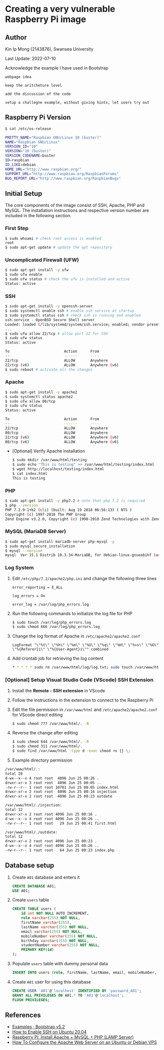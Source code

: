 # Creating a very vulnerable Raspberry Pi image

## Author

Kin Ip Mong (2143876), Swansea University

Last Update: 2022-07-10

Acknowledge the example I have used in Bootstrap

```
webpage idea

keep the aritcheture level

add the discussion of the code

setup a challegne example, without giving hints, let users try out

```

## Raspberry Pi Version

```bash
$ cat /etc/os-release

PRETTY_NAME="Raspbian GNU/Linux 10 (buster)"
NAME="Raspbian GNU/Linux"
VERSION_ID="10"
VERSION="10 (buster)"
VERSION_CODENAME=buster
ID=raspbian
ID_LIKE=debian
HOME_URL="http://www.raspbian.org/"
SUPPORT_URL="http://www.raspbian.org/RaspbianForums"
BUG_REPORT_URL="http://www.raspbian.org/RaspbianBugs"
```

## Initial Setup

The core components of the image consist of SSH, Apache, PHP and MySQL. The installation instructions and respective version number are included in the following section.

### First Step
```bash
$ sudo whoami # check root access is enabled
root
$ sudo apt-get update # update the apt repository
```

### Uncomplicated Firewall (UFW)
```bash
$ sudo apt-get install -y ufw
$ sudo ufw enable
$ sudo ufw status # check the ufw is installed and active
Status: active
```

### SSH
```bash
$ sudo apt-get install -y openssh-server
$ sudo systemctl enable ssh # enable ssh service at startup
$ sudo systemctl status ssh # check ssh is running and enabled
ssh.service - OpenBSD Secure Shell server
Loaded: loaded (/lib/systemd/system/ssh.service; enabled; vendor preset: enabled)
...
$ sudo ufw allow 22/tcp # allow port 22 for SSH
$ sudo ufw status
Status: active

To                         Action      From
--                         ------      ----
22/tcp                     ALLOW       Anywhere
22/tcp (v6)                ALLOW       Anywhere (v6)
$ sudo reboot # activate all the changes
```

### Apache
```bash
$ sudo apt-get install -y apache2
$ sudo systemctl status apache2
$ sudo ufw allow 80/tcp
$ sudo ufw status
Status: active

To                         Action      From
--                         ------      ----
22/tcp                     ALLOW       Anywhere
80/tcp                     ALLOW       Anywhere
22/tcp (v6)                ALLOW       Anywhere (v6)
80/tcp (v6)                ALLOW       Anywhere (v6)
```
- [Optional] Verify Apache installation
    ```bash
    $ sudo mkdir /var/www/html/testing
    $ sudo echo "This is testing" >> /var/www/html/testing/index.html
    $ wget http://localhost/testing/index.html
    $ cat index.html
    This is testing
    ```

### PHP
```bash
$ sudo apt-get install -y php7.2 # note that php 7.2 is required
$ php --version
PHP 7.2.9-1+b2 (cli) (built: Aug 19 2018 06:56:13) ( NTS )
Copyright (c) 1997-2018 The PHP Group
Zend Engine v3.2.0, Copyright (c) 1998-2018 Zend Technologies with Zend OPcache v7.2.9-1+b2, Copyright (c) 1999-2018, by Zend Technologies
```

### MySQL (MariaDB Server)
```bash
$ sudo apt-get install mariadb-server php-mysql -y
$ sudo mysql_secure_installation
$ mysql --version
mysql  Ver 15.1 Distrib 10.3.34-MariaDB, for debian-linux-gnueabihf (armv8l) using readline 5.2
```

### Log System
1. Edit `/etc/php/7.2/apache2/php.ini` and change the following three lines
    ```
    error_reporting = E_ALL
    ```
    ```
    log_errors = On
    ```
    ```
    error_log = /var/log/php_errors.log
    ```
2. Run the following commands to initialize the log file for PHP
    ```bash
    $ sudo touch /var/log/php_errors.log
    $ sudo chmod 666 /var/log/php_errors.log
    ```
3. Change the log format of Apache in `/etc/apache2/apache2.conf`
    ```
    LogFormat "\"%t\" \"%h\" \"%m\" \"%U\" \"%q\" \"%H\" \"%>s\" \"%O\" \"%{Referer}i\" \"%{User-Agent}i\"" combined
    ```
4. Add crontab job for retrieving the log content
    ```bash
    * * * * * sudo rm /var/www/html/log/log.txt; sudo touch /var/www/html/log/log.txt; sudo chmod 666 /var/www/html/log/log.txt; sudo tail -n 20 /var/log/apache2/access.log >> /var/www/html/log/log.txt; sudo chmod 644 /var/www/html/log/log.txt;
    ```


### [Optional] Setup Visual Studio Code (VScode) SSH Extension
1. Install the **Remote - SSH extension** in VScode
2. Follow the instructions in the extension to connect to the Raspberry Pi
3. Edit the file permission in `/var/www/html` and `/etc/apache2/apache2.conf` for VScode direct editing
    ```bash
    $ sudo chmod 777 /var/www/html/. -R
    ```
4. Reverse the change after editing
    ```bash
    $ sudo chmod 644 /var/www/html/. -R
    $ sudo chmod 311 /var/www/html/.
    $ sudo find /var/www/html -type d -exec chmod +x {} \;
    ```

5. Example directory permission
```bash
/var/www/html/.:
total 28
d-wx--x--x 4 root root  4096 Jun 25 00:26 .
drwxr-xr-x 3 root root  4096 Jun 25 00:05 ..
-rw-r--r-- 1 root root 10701 Jun 25 00:05 index.html
drwxr-xr-x 2 root root  4096 Jun 25 00:16 injection
drwxr-xr-x 2 root root  4096 Jun 25 00:23 outdate

/var/www/html/./injection:
total 12
drwxr-xr-x 2 root root 4096 Jun 25 00:16 .
d-wx--x--x 4 root root 4096 Jun 25 00:26 ..
-rw-r--r-- 1 root root   29 Jun 25 00:41 first.html

/var/www/html/./outdate:
total 12
drwxr-xr-x 2 root root 4096 Jun 25 00:23 .
d-wx--x--x 4 root root 4096 Jun 25 00:26 ..
-rw-r--r-- 1 root root   64 Jun 25 00:23 index.php
```

## Database setup

1. Create `A01` database and enters it
    ```SQL
    CREATE DATABASE A01;
    USE A01;
    ```

2. Create `users` table
    ```SQL
    CREATE TABLE users (
        id int NOT NULL AUTO_INCREMENT,
        role varchar(255) NOT NULL,
        firstName varchar(255),
        lastName varchar(255) NOT NULL,
        email varchar(255) NOT NULL,
        mobileNumber varchar(255) NOT NULL,
        birthday varchar(255) NOT NULL,
        studentNumber varchar(255) NOT NULL,
        PRIMARY KEY(id)
    );
    ```

3. Populate `users` table with dummy personal data
    ```SQL
    INSERT INTO users (role, firstName, lastName, email, mobileNumber, birthday, studentNumber) VALUES ('User', 'Peter', 'Cameron', 'peter.cameron@example.com', '07946 864309', '1993-08-14', '2108475');
    ```

4. Create `A01` user for using this database
    ```SQL
    CREATE USER 'A01'@'localhost' IDENTIFIED BY 'password_A01';
    GRANT ALL PRIVILEGES ON A01.* TO 'A01'@'localhost';
    FLUSH PRIVILEGES;
    ```

## References
- [Examples · Bootstrap v5.2](https://getbootstrap.com/docs/5.2/examples/)
- [How to Enable SSH on Ubuntu 20.04](https://linuxize.com/post/how-to-enable-ssh-on-ubuntu-20-04/)
- [Raspberry Pi: Install Apache + MySQL + PHP (LAMP Server)](https://randomnerdtutorials.com/raspberry-pi-apache-mysql-php-lamp-server/)
- [How To Configure the Apache Web Server on an Ubuntu or Debian VPS](https://www.digitalocean.com/community/tutorials/how-to-configure-the-apache-web-server-on-an-ubuntu-or-debian-vps)